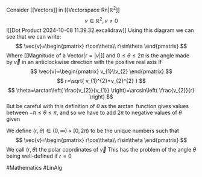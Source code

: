 Consider [[Vectors]] in [[Vectorspace Rn|$\mathbb{R}^2$]]   
$$
v\in \mathbb{R}^2,v\neq 0
$$
![[Dot Product 2024-10-08 11.39.32.excalidraw]]
Using this diagram we can see that we can write:
$$
\vec{v}=\begin{pmatrix}
r\cos\theta\\ r\sin\theta
\end{pmatrix}
$$
Where [[Magnitude of a Vector|$r=|v|$]] and $0\leq\theta \leq 2\pi$ is the angle made by $\vec{v}$ in an anticlockwise direction with the positive real axis
If
$$
\vec{v}=\begin{pmatrix}
v_{1}\\v_{2}
\end{pmatrix}
$$
$$
r=\sqrt{ v_{1}^{2}+v_{2}^{2} }
$$
$$
\theta=\arctan\left( \frac{v_{2}}{v_{1}} \right)=\arcsin\left( \frac{v_{2}}{r} \right)
$$
But be careful with this definition of $\theta$ as the $\arctan$ function gives values between $-\pi \leq\theta \leq \pi$, and so we have to add $2\pi$ to negative values of $\theta$ given

We define $(r,\theta)\in(0,\infty)\times[0,2\pi)$ to be the unique numbers such that
$$
\vec{v}=\begin{pmatrix}
r\cos\theta\\ r\sin\theta
\end{pmatrix}
$$
We call $(r,\theta)$ the polar coordinates of $\vec{v}$
This has the problem of the angle $\theta$ being well-defined if $r=0$

#Mathematics #LinAlg 